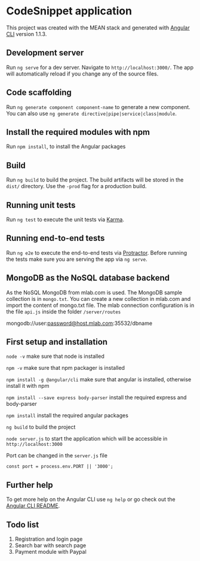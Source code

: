 # CodeSnippet application

This project was created with the MEAN stack and generated with [Angular CLI](https://github.com/angular/angular-cli) version 1.1.3.

## Development server

Run `ng serve` for a dev server. Navigate to `http://localhost:3000/`. The app will automatically reload if you change any of the source files.

## Code scaffolding

Run `ng generate component component-name` to generate a new component. You can also use `ng generate directive|pipe|service|class|module`.

## Install the required modules with npm

Run `npm install`, to install the Angular packages

## Build

Run `ng build` to build the project. The build artifacts will be stored in the `dist/` directory. Use the `-prod` flag for a production build.

## Running unit tests

Run `ng test` to execute the unit tests via [Karma](https://karma-runner.github.io).

## Running end-to-end tests

Run `ng e2e` to execute the end-to-end tests via [Protractor](http://www.protractortest.org/).
Before running the tests make sure you are serving the app via `ng serve`.

## MongoDB as the NoSQL database backend

As the NoSQL MongoDB from mlab.com is used. The MongoDB sample collection is in `mongo.txt`. You can create a new collection in mlab.com and import the content of mongo.txt file. The mlab connection configuration is in the file `api.js` inside the folder `/server/routes`

mongodb://user:password@host.mlab.com:35532/dbname

## First setup and installation
`node -v`  make sure that node is installed

`npm -v`   make sure that npm packager is installed

`npm install -g @angular/cli` make sure that angular is installed, otherwise install it with npm

`npm install --save express body-parser`  install the required express and body-parser

`npm install` install the required angular packages

`ng build` to build the project

`node server.js` to start the application which will be accessible in `http://localhost:3000`

Port can be changed in the `server.js` file

`const port = process.env.PORT || '3000';`

## Further help

To get more help on the Angular CLI use `ng help` or go check out the [Angular CLI README](https://github.com/angular/angular-cli/blob/master/README.md).

## Todo list

1. Registration and login page
2. Search bar with search page
3. Payment module with Paypal
